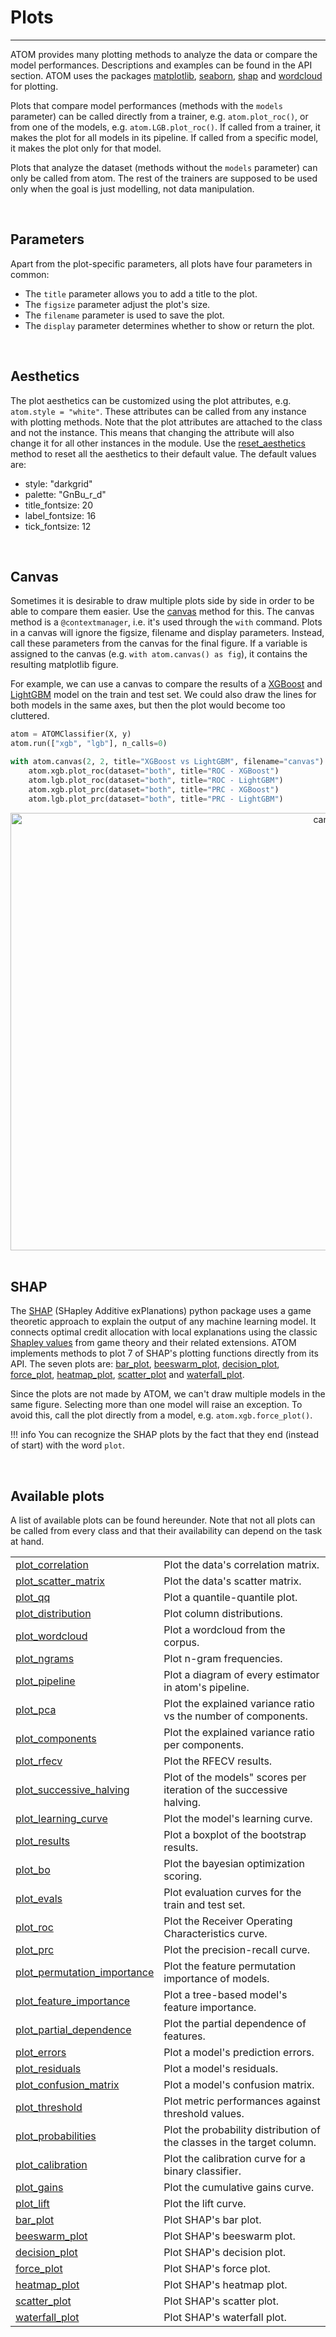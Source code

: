 # Plots
-------

ATOM provides many plotting methods to analyze the data or compare the
model performances. Descriptions and examples can be found in the API
section. ATOM uses the packages [matplotlib](https://matplotlib.org/),
[seaborn](https://seaborn.pydata.org/), [shap](https://github.com/slundberg/shap)
and [wordcloud](http://amueller.github.io/word_cloud/) for plotting.

Plots that compare model performances (methods with the `models`
parameter) can be called directly from a trainer, e.g. `atom.plot_roc()`,
or from one of the models, e.g. `atom.LGB.plot_roc()`. If called from
a trainer, it makes the plot for all models in its pipeline. If called
from a specific model, it makes the plot only for that model.

Plots that analyze the dataset (methods without the `models` parameter)
can only be called from atom. The rest of the trainers are supposed
to be used only when the goal is just modelling, not data manipulation.


<br>

## Parameters

Apart from the plot-specific parameters, all plots have four
parameters in common:

* The `title` parameter allows you to add a title to the plot.
* The `figsize` parameter adjust the plot's size.
* The `filename` parameter is used to save the plot.
* The `display` parameter determines whether to show or return the plot.

<br>

## Aesthetics

The plot aesthetics can be customized using the plot attributes, e.g.
`atom.style = "white"`. These attributes can be called from any instance
with plotting methods. Note that the plot attributes are attached to the
class and not the instance. This means that changing the attribute will
also change it for all other instances in the module. Use the
[reset_aesthetics](../../API/ATOM/atomclassifier#reset-aesthetics) method
to reset all the aesthetics to their default value. The default values are:

* style: "darkgrid"
* palette: "GnBu_r_d"
* title_fontsize: 20
* label_fontsize: 16
* tick_fontsize: 12

<br>

## Canvas

Sometimes it is desirable to draw multiple plots side by side in order
to be able to compare them easier. Use the [canvas](../../API/ATOM/atomclassifier/#canvas)
method for this. The canvas method is a `@contextmanager`, i.e. it's
used through the `with` command. Plots in a canvas will ignore the
figsize, filename and display parameters. Instead, call these parameters
from the canvas for the final figure. If a variable is assigned to the
canvas (e.g. `with atom.canvas() as fig`), it contains the resulting
matplotlib figure.

For example, we can use a canvas to compare the results of a [XGBoost](../../API/models/xgb)
and [LightGBM](../../API/models/lgb) model on the train and test set.
We could also draw the lines for both models in the same axes, but
then the plot would become too cluttered.

```python
atom = ATOMClassifier(X, y)
atom.run(["xgb", "lgb"], n_calls=0)

with atom.canvas(2, 2, title="XGBoost vs LightGBM", filename="canvas"):
    atom.xgb.plot_roc(dataset="both", title="ROC - XGBoost")
    atom.lgb.plot_roc(dataset="both", title="ROC - LightGBM")
    atom.xgb.plot_prc(dataset="both", title="PRC - XGBoost")
    atom.lgb.plot_prc(dataset="both", title="PRC - LightGBM")
```
<div align="center">
    <img src="../../img/plots/canvas.png" alt="canvas" width="1000" height="700"/>
</div>

<br>

## SHAP

The [SHAP](https://github.com/slundberg/shap) (SHapley Additive exPlanations)
python package uses a game theoretic approach to explain the output of
any machine learning model. It connects optimal credit allocation with
local explanations using the classic [Shapley values](https://en.wikipedia.org/wiki/Shapley_value)
from game theory and their related extensions. ATOM implements methods to
plot 7 of SHAP's plotting functions directly from its API. The seven
plots are: [bar_plot](../../API/plots/bar_plot), [beeswarm_plot](../../API/plots/beeswarm_plot),
[decision_plot](../../API/plots/decision_plot), [force_plot](../../API/plots/force_plot),
[heatmap_plot](../../API/plots/heatmap_plot), [scatter_plot](../../API/plots/scatter_plot)
and [waterfall_plot](../../API/plots/waterfall_plot).

Since the plots are not made by ATOM, we can't draw multiple models in
the same figure. Selecting more than one model will raise an exception.
To avoid this, call the plot directly from a model, e.g. `atom.xgb.force_plot()`.

!!! info
    You can recognize the SHAP plots by the fact that they end (instead
    of start) with the word `plot`.

<br>

## Available plots

A list of available plots can be found hereunder. Note that not all
plots can be called from every class and that their availability can
depend on the task at hand.

<table>
<tr>
<td><a href="../../API/plots/plot_correlation">plot_correlation</a></td>
<td>Plot the data's correlation matrix.</td>
</tr>

<tr>
<td><a href="../../API/plots/plot_scatter_matrix">plot_scatter_matrix</a></td>
<td>Plot the data's scatter matrix.</td>
</tr>

<tr>
<td><a href="../../API/plots/plot_qq">plot_qq</a></td>
<td>Plot a quantile-quantile plot.</td>
</tr>

<tr>
<td><a href="../../API/plots/plot_distribution">plot_distribution</a></td>
<td>Plot column distributions.</td>
</tr>

<tr>
<td><a href="../../API/plots/plot_wordcloud">plot_wordcloud</a></td>
<td>Plot a wordcloud from the corpus.</td>
</tr>

<tr>
<td><a href="../../API/plots/plot_ngrams">plot_ngrams</a></td>
<td>Plot n-gram frequencies.</td>
</tr>

<tr>
<td><a href="../../API/plots/plot_pipeline">plot_pipeline</a></td>
<td>Plot a diagram of every estimator in atom's pipeline.</td>
</tr>

<tr>
<td><a href="../../API/plots/plot_pca">plot_pca</a></td>
<td>Plot the explained variance ratio vs the number of components.</td>
</tr>

<tr>
<td><a href="../../API/plots/plot_components">plot_components</a></td>
<td>Plot the explained variance ratio per components.</td>
</tr>

<tr>
<td><a href="../../API/plots/plot_rfecv">plot_rfecv</a></td>
<td>Plot the RFECV results.</td>
</tr>

<tr>
<td><a href="../../API/plots/plot_successive_halving">plot_successive_halving</a></td>
<td>Plot of the models" scores per iteration of the successive halving.</td>
</tr>

<tr>
<td><a href="../../API/plots/plot_learning_curve">plot_learning_curve</a></td>
<td>Plot the model's learning curve.</td>
</tr>

<tr>
<td><a href="../../API/plots/plot_results">plot_results</a></td>
<td>Plot a boxplot of the bootstrap results.</td>
</tr>

<tr>
<td><a href="../../API/plots/plot_bo">plot_bo</a></td>
<td>Plot the bayesian optimization scoring.</td>
</tr>

<tr>
<td><a href="../../API/plots/plot_evals">plot_evals</a></td>
<td>Plot evaluation curves for the train and test set.</td>
</tr>

<tr>
<td><a href="../../API/plots/plot_roc">plot_roc</a></td>
<td>Plot the Receiver Operating Characteristics curve.</td>
</tr>

<tr>
<td><a href="../../API/plots/plot_prc">plot_prc</a></td>
<td>Plot the precision-recall curve.</td>
</tr>

<tr>
<td><a href="../../API/plots/plot_permutation_importance">plot_permutation_importance</a></td>
<td>Plot the feature permutation importance of models.</td>
</tr>

<tr>
<td><a href="../../API/plots/plot_feature_importance">plot_feature_importance</a></td>
<td>Plot a tree-based model's feature importance.</td>
</tr>

<tr>
<td><a href="../../API/plots/plot_partial_dependence">plot_partial_dependence</a></td>
<td>Plot the partial dependence of features.</td>
</tr>

<tr>
<td><a href="../../API/plots/plot_errors">plot_errors</a></td>
<td>Plot a model's prediction errors.</td>
</tr>

<tr>
<td><a href="../../API/plots/plot_residuals">plot_residuals</a></td>
<td>Plot a model's residuals.</td>
</tr>

<tr>
<td><a href="../../API/plots/plot_confusion_matrix">plot_confusion_matrix</a></td>
<td>Plot a model's confusion matrix.</td>
</tr>

<tr>
<td><a href="../../API/plots/plot_threshold">plot_threshold</a></td>
<td>Plot metric performances against threshold values.</td>
</tr>

<tr>
<td><a href="../../API/plots/plot_probabilities">plot_probabilities</a></td>
<td>Plot the probability distribution of the classes in the target column.</td>
</tr>

<tr>
<td><a href="../../API/plots/plot_calibration">plot_calibration</a></td>
<td>Plot the calibration curve for a binary classifier.</td>
</tr>

<tr>
<td><a href="../../API/plots/plot_gains">plot_gains</a></td>
<td>Plot the cumulative gains curve.</td>
</tr>

<tr>
<td><a href="../../API/plots/plot_lift">plot_lift</a></td>
<td>Plot the lift curve.</td>
</tr>

<tr>
<td><a href="../../API/plots/bar_plot">bar_plot</a></td>
<td>Plot SHAP's bar plot.</td>
</tr>

<tr>
<td><a href="../../API/plots/beeswarm_plot">beeswarm_plot</a></td>
<td>Plot SHAP's beeswarm plot.</td>
</tr>

<tr>
<td><a href="../../API/plots/decision_plot">decision_plot</a></td>
<td>Plot SHAP's decision plot.</td>
</tr>

<tr>
<td><a href="../../API/plots/force_plot">force_plot</a></td>
<td>Plot SHAP's force plot.</td>
</tr>

<tr>
<td><a href="../../API/plots/heatmap_plot">heatmap_plot</a></td>
<td>Plot SHAP's heatmap plot.</td>
</tr>

<tr>
<td><a href="../../API/plots/scatter_plot">scatter_plot</a></td>
<td>Plot SHAP's scatter plot.</td>
</tr>

<tr>
<td><a href="../../API/plots/waterfall_plot">waterfall_plot</a></td>
<td>Plot SHAP's waterfall plot.</td>
</tr>
</table>
